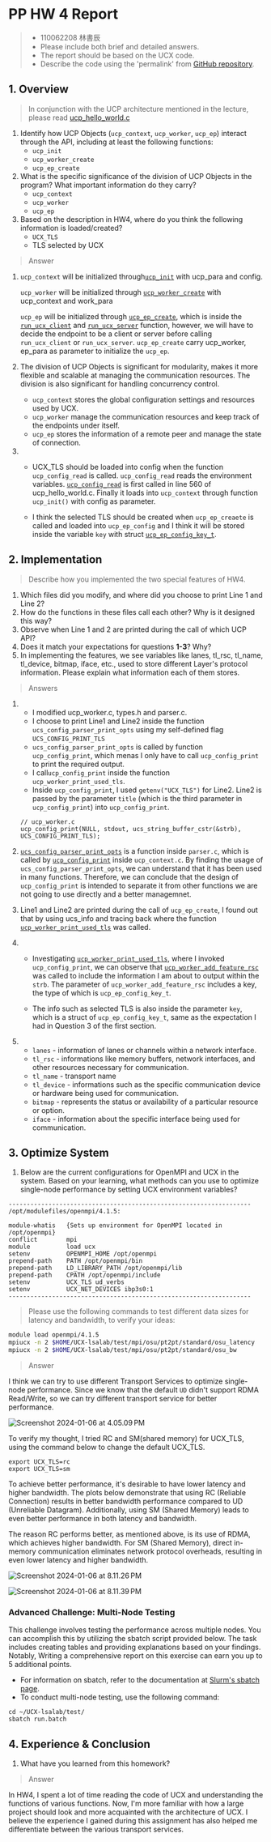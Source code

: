 # PP HW 4 Report
> - 110062208 林書辰
> - Please include both brief and detailed answers.
> - The report should be based on the UCX code.
> - Describe the code using the 'permalink' from [GitHub repository](https://github.com/NTHU-LSALAB/UCX-lsalab).

## 1. Overview
> In conjunction with the UCP architecture mentioned in the lecture, please read [ucp_hello_world.c](https://github.com/NTHU-LSALAB/UCX-lsalab/blob/ce5c5ee4b70a88ce7c15d2fe8acff2131a44aa4a/examples/ucp_hello_world.c)
1. Identify how UCP Objects (`ucp_context`, `ucp_worker`, `ucp_ep`) interact through the API, including at least the following functions:
    - `ucp_init`
    - `ucp_worker_create`
    - `ucp_ep_create`
2. What is the specific significance of the division of UCP Objects in the program? What important information do they carry?
    - `ucp_context`
    - `ucp_worker`
    - `ucp_ep`
3. Based on the description in HW4, where do you think the following information is loaded/created?
    - `UCX_TLS`
    - TLS selected by UCX
> Answer
1. `ucp_context` will be initialized through[`ucp_init`](https://github.com/NTHU-LSALAB/UCX-lsalab/blob/ce5c5ee4b70a88ce7c15d2fe8acff2131a44aa4a/examples/ucp_hello_world.c#L575) with ucp_para and config.
        
    `ucp_worker` will be initialized through [`ucp_worker_create`](https://github.com/NTHU-LSALAB/UCX-lsalab/blob/ce5c5ee4b70a88ce7c15d2fe8acff2131a44aa4a/examples/ucp_hello_world.c#L587) with ucp_context and work_para
        
    `ucp_ep` will be initialized through [`ucp_ep_create`](https://github.com/NTHU-LSALAB/UCX-lsalab/blob/ce5c5ee4b70a88ce7c15d2fe8acff2131a44aa4a/examples/ucp_hello_world.c#L454), which is inside the [`run_ucx_client`](https://github.com/NTHU-LSALAB/UCX-lsalab/blob/ce5c5ee4b70a88ce7c15d2fe8acff2131a44aa4a/examples/ucp_hello_world.c#L629C20-L629C20) and [`run_ucx_server`](https://github.com/NTHU-LSALAB/UCX-lsalab/blob/ce5c5ee4b70a88ce7c15d2fe8acff2131a44aa4a/examples/ucp_hello_world.c#L633) function, however, we will have to decide the endpoint to be a client or server before calling `run_ucx_client` or `run_ucx_server`. `ucp_ep_create` carry ucp_worker, ep_para as parameter to initialize the `ucp_ep`.

2. The division of UCP Objects is significant for modularity, makes it more flexible and scalable at managing the communication resources. The division is also significant for handling concurrency control.
    - `ucp_context` stores the global configuration settings and resources used by UCX.
    - `ucp_worker` manage the communication resources and keep track of the endpoints under itself.
    - `ucp_ep` stores the information of a remote peer and manage the state of connection.

3. - UCX_TLS should be loaded into config when the function `ucp_config_read` is called. `ucp_config_read` reads the environment variables. [`ucp_config_read`](https://github.com/NTHU-LSALAB/UCX-lsalab/blob/ce5c5ee4b70a88ce7c15d2fe8acff2131a44aa4a/examples/ucp_hello_world.c#L560) is first called in line 560 of ucp_hello_world.c. Finally it loads into `ucp_context` through function `ucp_init()` with config as parameter.

    
    - I think the selected TLS should be created when `ucp_ep_creaete` is called and loaded into `ucp_ep_config` and I think it will be stored inside the variable `key` with struct [`ucp_ep_config_key_t`](https://github.com/NTHU-LSALAB/UCX-lsalab/blob/ce5c5ee4b70a88ce7c15d2fe8acff2131a44aa4a/src/ucp/core/ucp_ep.h#L375).

    


## 2. Implementation

> Describe how you implemented the two special features of HW4.
1. Which files did you modify, and where did you choose to print Line 1 and Line 2?
2. How do the functions in these files call each other? Why is it designed this way?
3. Observe when Line 1 and 2 are printed during the call of which UCP API?
4. Does it match your expectations for questions **1-3**? Why?
5. In implementing the features, we see variables like lanes, tl_rsc, tl_name, tl_device, bitmap, iface, etc., used to store different Layer's protocol information. Please explain what information each of them stores.

> Answers
1. - I modified ucp_worker.c, types.h and parser.c. 
    - I choose to print Line1 and Line2 inside the function `ucs_config_parser_print_opts` using my self-defined flag `UCS_CONFIG_PRINT_TLS`
    - `ucs_config_parser_print_opts` is called by function `ucp_config_print`, which menas I only have to call `ucp_config_print` to print the required output.
    - I call`ucp_config_print` inside the function `ucp_worker_print_used_tls`.
    - Inside `ucp_config_print`, I used `getenv("UCX_TLS")` for Line2. Line2 is passed by the parameter `title` (which is the third parameter in `ucp_config_print`) into `ucp_config_print`.
    ```c++=
    // ucp_worker.c
    ucp_config_print(NULL, stdout, ucs_string_buffer_cstr(&strb), UCS_CONFIG_PRINT_TLS);
    ```
2. [`ucs_config_parser_print_opts`](https://github.com/NTHU-LSALAB/UCX-lsalab/blob/ce5c5ee4b70a88ce7c15d2fe8acff2131a44aa4a/src/ucs/config/parser.c#L1853) is a function inside `parser.c`, which is called by [`ucp_config_print`](https://github.com/NTHU-LSALAB/UCX-lsalab/blob/ce5c5ee4b70a88ce7c15d2fe8acff2131a44aa4a/src/ucp/core/ucp_context.c#L752) inside `ucp_context.c`. By finding the usage of `ucs_config_parser_print_opts`, we can understand that it has been used in many functions. Therefore, we can conclude that the design of `ucp_config_print` is intended to separate it from other functions we are not going to use directly and a better managemnet.


3. Line1 and Line2 are printed during the call of `ucp_ep_create`, I found out that by using ucs_info and tracing back where the function [`ucp_worker_print_used_tls`](https://github.com/NTHU-LSALAB/UCX-lsalab/blob/ce5c5ee4b70a88ce7c15d2fe8acff2131a44aa4a/src/ucp/core/ucp_worker.c#L1764) was called.

4.  - Investigating [`ucp_worker_print_used_tls`](https://github.com/NTHU-LSALAB/UCX-lsalab/blob/ce5c5ee4b70a88ce7c15d2fe8acff2131a44aa4a/src/ucp/core/ucp_worker.c#L1764), where I invoked `ucp_config_print`, we can observe that [`ucp_worker_add_feature_rsc`](https://github.com/NTHU-LSALAB/UCX-lsalab/blob/ce5c5ee4b70a88ce7c15d2fe8acff2131a44aa4a/src/ucp/core/ucp_worker.c#L1844) was called to include the information I am about to output within the `strb`. The parameter of `ucp_worker_add_feature_rsc` includes a key, the type of which is `ucp_ep_config_key_t`.

    - The info such as selected TLS is also inside the parameter `key`, which is a struct of `ucp_ep_config_key_t`, same as the expectation I had in Question 3 of the first section.
    
5. - `lanes` - information of lanes or channels within a network interface.
    - `tl_rsc` - informations like memory buffers, network interfaces, and other resources necessary for communication.
    - `tl_name` - transport name
    - `tl_device` - informations such as the specific communication device or hardware being used for communication.
    - `bitmap` - represents the status or availability of a particular resource or option.
    - `iface` - information about the specific interface being used for communication.

## 3. Optimize System 
1. Below are the current configurations for OpenMPI and UCX in the system. Based on your learning, what methods can you use to optimize single-node performance by setting UCX environment variables?

```
-------------------------------------------------------------------
/opt/modulefiles/openmpi/4.1.5:

module-whatis   {Sets up environment for OpenMPI located in /opt/openmpi}
conflict        mpi
module          load ucx
setenv          OPENMPI_HOME /opt/openmpi
prepend-path    PATH /opt/openmpi/bin
prepend-path    LD_LIBRARY_PATH /opt/openmpi/lib
prepend-path    CPATH /opt/openmpi/include
setenv          UCX_TLS ud_verbs
setenv          UCX_NET_DEVICES ibp3s0:1
-------------------------------------------------------------------
```

> Please use the following commands to test different data sizes for latency and bandwidth, to verify your ideas:
```bash
module load openmpi/4.1.5
mpiucx -n 2 $HOME/UCX-lsalab/test/mpi/osu/pt2pt/standard/osu_latency
mpiucx -n 2 $HOME/UCX-lsalab/test/mpi/osu/pt2pt/standard/osu_bw
```

>Answer

I think we can try to use different Transport Services to optimize single-node performance. Since we know that the default `UD` didn't support RDMA Read/Write, so we can try different transport service for better performance.

![Screenshot 2024-01-06 at 4.05.09 PM](https://hackmd.io/_uploads/rJQpYFL_p.png)

To verify my thought, I tried RC and SM(shared memory) for UCX_TLS, using the command below to change the default UCX_TLS.

```bash=
export UCX_TLS=rc
export UCX_TLS=sm
```

To achieve better performance, it's desirable to have lower latency and higher bandwidth. The plots below demonstrate that using RC (Reliable Connection) results in better bandwidth performance compared to UD (Unreliable Datagram). Additionally, using SM (Shared Memory) leads to even better performance in both latency and bandwidth.

The reason RC performs better, as mentioned above, is its use of RDMA, which achieves higher bandwidth. For SM (Shared Memory), direct in-memory communication eliminates network protocol overheads, resulting in even lower latency and higher bandwidth.

![Screenshot 2024-01-06 at 8.11.26 PM](https://hackmd.io/_uploads/SJR_Q6LOa.png)

![Screenshot 2024-01-06 at 8.11.39 PM](https://hackmd.io/_uploads/r1nKXpId6.png)


### Advanced Challenge: Multi-Node Testing

This challenge involves testing the performance across multiple nodes. You can accomplish this by utilizing the sbatch script provided below. The task includes creating tables and providing explanations based on your findings. Notably, Writing a comprehensive report on this exercise can earn you up to 5 additional points.

- For information on sbatch, refer to the documentation at [Slurm's sbatch page](https://slurm.schedmd.com/sbatch.html).
- To conduct multi-node testing, use the following command:
```
cd ~/UCX-lsalab/test/
sbatch run.batch
```



## 4. Experience & Conclusion
1. What have you learned from this homework?
>Answer

In HW4, I spent a lot of time reading the code of UCX and understanding the functions of various functions. Now, I'm more familiar with how a large project should look and more acquainted with the architecture of UCX. I believe the experience I gained during this assignment has also helped me differentiate between the various transport services.


